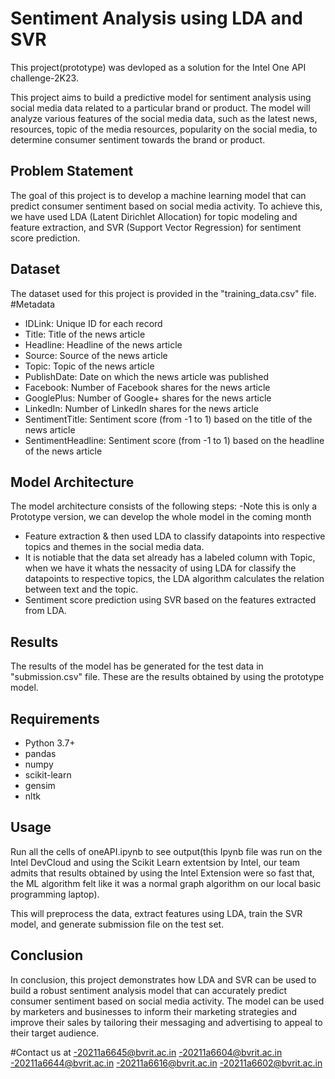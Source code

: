 # Sentiment Analysis using LDA and SVR
This project(prototype) was devloped as a solution for the Intel One API challenge-2K23.

This project aims to build a predictive model for sentiment analysis using social media data related to a particular brand or product. The model will analyze various features of the social media data, such as the latest news, resources, topic of the media resources, popularity on the social media, to determine consumer sentiment towards the brand or product.

## Problem Statement

The goal of this project is to develop a machine learning model that can predict consumer sentiment based on social media activity. 
To achieve this, we have used LDA (Latent Dirichlet Allocation) for topic modeling and feature extraction, and SVR (Support Vector Regression) for sentiment score prediction.

## Dataset

The dataset used for this project is provided in the "training_data.csv" file.
#Metadata

- IDLink: Unique ID for each record
- Title: Title of the news article
- Headline: Headline of the news article
- Source: Source of the news article
- Topic: Topic of the news article
- PublishDate: Date on which the news article was published
- Facebook: Number of Facebook shares for the news article
- GooglePlus: Number of Google+ shares for the news article
- LinkedIn: Number of LinkedIn shares for the news article
- SentimentTitle: Sentiment score (from -1 to 1) based on the title of the news article
- SentimentHeadline: Sentiment score (from -1 to 1) based on the headline of the news article

## Model Architecture

The model architecture consists of the following steps:
-Note this is only a Prototype version, we can develop the whole model in the coming month
- Feature extraction & then used LDA to classify datapoints into respective topics and themes in the social media data.
- It is notiable that the data set already has a labeled column with Topic, when we have it whats the nessacity of using LDA for classify the datapoints to respective topics, the LDA algorithm calculates the relation between text and the topic.
- Sentiment score prediction using SVR based on the features extracted from LDA.

## Results

The results of the model has be generated for the test data in "submission.csv" file.
These are the results obtained by using the prototype model.

## Requirements

- Python 3.7+
- pandas
- numpy
- scikit-learn
- gensim
- nltk

## Usage

Run all the cells of oneAPI.ipynb to see output(this Ipynb file was run on the Intel DevCloud and using the Scikit Learn extentsion by Intel, our team admits that  results obtained by using the Intel Extension were so fast that, the ML algorithm felt like it was a normal graph algorithm on our local basic programming laptop).

This will preprocess the data, extract features using LDA, train the SVR model, and generate submission file on the test set.

## Conclusion

In conclusion, this project demonstrates how LDA and SVR can be used to build a robust sentiment analysis model that can accurately predict consumer sentiment based on social media activity. The model can be used by marketers and businesses to inform their marketing strategies and improve their sales by tailoring their messaging and advertising to appeal to their target audience.

#Contact us at
-20211a6645@bvrit.ac.in
-20211a6604@bvrit.ac.in
-20211a6644@bvrit.ac.in
-20211a6616@bvrit.ac.in
-20211a6602@bvrit.ac.in
